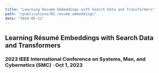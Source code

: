 ```yaml
---
title: "Learning Resume Embeddings with Search Data and Transformers"
path: "/publications/02_resume_embeddings"
date: "2024-05-21"
---
```


## Learning Résumé Embeddings with Search Data and Transformers

### 2023 IEEE International Conference on Systems, Man, and Cybernetics (SMC) · Oct 1, 2023
